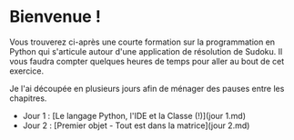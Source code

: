 # Bienvenue !

Vous trouverez ci-après une courte formation sur la programmation en Python qui s'articule autour d'une application de résolution de Sudoku. Il vous faudra compter quelques heures de temps pour aller au bout de cet exercice.

Je l'ai découpée en plusieurs jours afin de ménager des pauses entre les chapitres.

- Jour 1 : [Le langage Python, l'IDE et la Classe (!)](jour 1.md)
- Jour 2 : [Premier objet - Tout est dans la matrice](jour 2.md)
